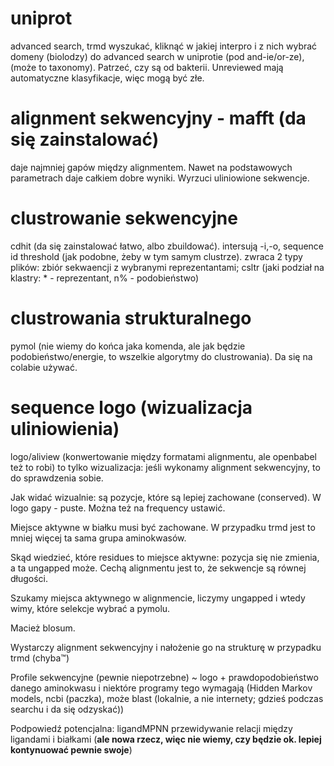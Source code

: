 # uniprot

advanced search, trmd wyszukać, kliknąć w jakiej interpro i z nich wybrać domeny (biolodzy) do advanced search w uniprotie (pod and-ie/or-ze), (może to taxonomy). Patrzeć, czy są od bakterii. Unreviewed mają automatyczne klasyfikacje, więc mogą być złe.

# alignment sekwencyjny - mafft (da się zainstalować)

daje najmniej gapów między alignmentem. Nawet na podstawowych parametrach daje całkiem dobre wyniki. Wyrzuci uliniowione sekwencje.

# clustrowanie sekwencyjne

cdhit (da się zainstalować łatwo, albo zbuildować). intersują -i,-o, sequence id threshold (jak podobne, żeby w tym samym clustrze). zwraca 2 typy plików: zbiór sekwaencji z wybranymi reprezentantami; csltr (jaki podział na klastry: \* - reprezentant, n% - podobieństwo)

# clustrowania strukturalnego

pymol (nie wiemy do końca jaka komenda, ale jak będzie podobieństwo/energie, to wszelkie algorytmy do clustrowania). Da się na colabie używać.

# sequence logo (wizualizacja uliniowienia)

logo/aliview (konwertowanie między formatami alignmentu, ale openbabel też to robi) to tylko wizualizacja: jeśli wykonamy alignment sekwencyjny, to do sprawdzenia sobie.

Jak widać wizualnie: są pozycje, które są lepiej zachowane (conserved). W logo gapy - puste. Można też na frequency ustawić.

Miejsce aktywne w białku musi być zachowane. W przypadku trmd jest to mniej więcej ta sama grupa aminokwasów.

Skąd wiedzieć, które residues to miejsce aktywne: pozycja się nie zmienia, a ta ungapped może. Cechą alignmentu jest to, że sekwencje są równej długości.

Szukamy miejsca aktywnego w alignmencie, liczymy ungapped i wtedy wimy, które selekcje wybrać a pymolu.

Macież blosum.

Wystarczy alignment sekwencyjny i nałożenie go na strukturę w przypadku trmd (chyba™)

Profile sekwencyjne (pewnie niepotrzebne) ~ logo + prawdopodobieństwo danego aminokwasu i niektóre programy tego wymagają (Hidden Markov models, ncbi (paczka), może blast (lokalnie, a nie internety; gdzieś podczas searchu i da się odzyskać))

Podpowiedź potencjalna: ligandMPNN przewidywanie relacji między ligandami i białkami (**ale nowa rzecz, więc nie wiemy, czy będzie ok. lepiej kontynuować pewnie swoje**)
